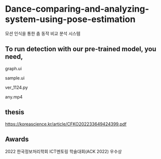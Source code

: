 # Dance-comparing-and-analyzing-system-using-pose-estimation
모션 인식을 통한 춤 동작 비교 분석 시스템

## To run detection with our pre-trained model, you need,

graph.ui

sample.ui

ver_1124.py

any.mp4

## thesis

https://koreascience.kr/article/CFKO202233649424399.pdf

## Awards

2022 한국정보처리학회 ICT멘토링 학술대회(ACK 2022) 우수상 


